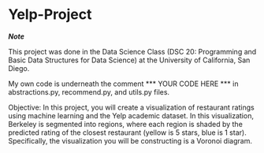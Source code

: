 # Yelp-Project
***Note***

This project was done in the Data Science Class (DSC 20: Programming and Basic Data Structures for Data Science) at the University of California, San Diego.

My own code is underneath the comment *** YOUR CODE HERE *** in abstractions.py, recommend.py, and utils.py files.

Objective: In this project, you will create a visualization of restaurant ratings using machine learning and the Yelp academic dataset. In this visualization, Berkeley is segmented into regions, where each region is shaded by the predicted rating of the closest restaurant (yellow is 5 stars, blue is 1 star). Specifically, the visualization you will be constructing is a Voronoi diagram.

